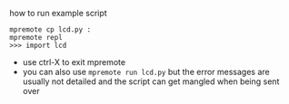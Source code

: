 how to run example script

```
mpremote cp lcd.py :
mpremote repl
>>> import lcd
```
- use ctrl-X to exit mpremote
- you can also use `mpremote run lcd.py` but the error messages are usually not detailed and the script can get mangled when being sent over
